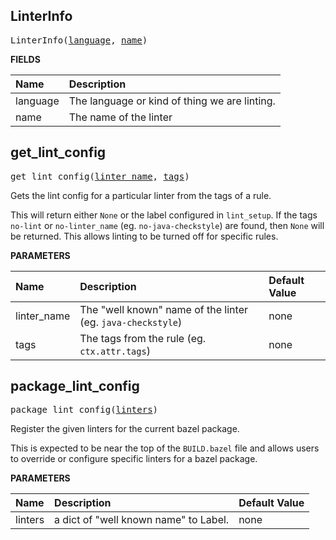 <!-- Generated with Stardoc: http://skydoc.bazel.build -->



<a id="LinterInfo"></a>

## LinterInfo

<pre>
LinterInfo(<a href="#LinterInfo-language">language</a>, <a href="#LinterInfo-name">name</a>)
</pre>



**FIELDS**


| Name  | Description |
| :------------- | :------------- |
| <a id="LinterInfo-language"></a>language |  The language or kind of thing we are linting.    |
| <a id="LinterInfo-name"></a>name |  The name of the linter    |


<a id="get_lint_config"></a>

## get_lint_config

<pre>
get_lint_config(<a href="#get_lint_config-linter_name">linter_name</a>, <a href="#get_lint_config-tags">tags</a>)
</pre>

Gets the lint config for a particular linter from the tags of a rule.

This will return either `None` or the label configured in `lint_setup`.
If the tags `no-lint` or `no-linter_name` (eg. `no-java-checkstyle`) are
found, then `None` will be returned. This allows linting to be turned off
for specific rules.


**PARAMETERS**


| Name  | Description | Default Value |
| :------------- | :------------- | :------------- |
| <a id="get_lint_config-linter_name"></a>linter_name |  The "well known" name of the linter (eg. <code>java-checkstyle</code>)   |  none |
| <a id="get_lint_config-tags"></a>tags |  The tags from the rule (eg. <code>ctx.attr.tags</code>)   |  none |


<a id="package_lint_config"></a>

## package_lint_config

<pre>
package_lint_config(<a href="#package_lint_config-linters">linters</a>)
</pre>

Register the given linters for the current bazel package.

This is expected to be near the top of the `BUILD.bazel` file and
allows users to override or configure specific linters for a bazel
package.


**PARAMETERS**


| Name  | Description | Default Value |
| :------------- | :------------- | :------------- |
| <a id="package_lint_config-linters"></a>linters |  a dict of "well known name" to Label.   |  none |


